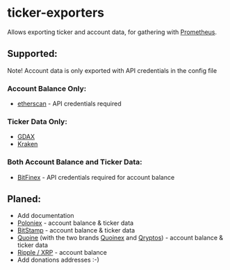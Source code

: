 # ticker-exporters

Allows exporting ticker and account data, for gathering with [Prometheus](https://prometheus.io).

## Supported:
Note! Account data is only exported with API credentials in the config file

### Account Balance Only:
*   [etherscan](https://etherscan.io) - API credentials required

### Ticker Data Only:
*   [GDAX](https://www.gdax.com)
*   [Kraken](https://www.kraken.com)

### Both Account Balance and Ticker Data:
*   [BitFinex](https://www.bitfinex.com) - API credentials required for account balance

## Planed:
*   Add documentation
*   [Poloniex](https://poloniex.com) - account balance & ticker data
*   [BitStamp](https://www.bitstamp.net) - account balance & ticker data
*   [Quoine](https://www.quoine.com) (with the two brands [Quoinex](https://trade.quoinex.com) and [Qryptos](https://trade.qryptos.com)) - account balance & ticker data
*   [Ripple / XRP](https://xrpcharts.ripple.com/) - account balance
*   Add donations addresses :-)
